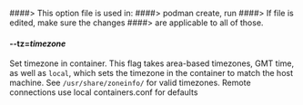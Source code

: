 ####> This option file is used in:
####> podman create, run
####> If file is edited, make sure the changes
####> are applicable to all of those.

#### **--tz**=_timezone_

Set timezone in container. This flag takes area-based timezones, GMT time, as well as `local`, which sets the timezone in the container to match the host machine. See `/usr/share/zoneinfo/` for valid timezones.
Remote connections use local containers.conf for defaults
